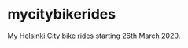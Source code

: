 # mycitybikerides

My [Helsinki City bike rides](http://tuijasonkkila.fi/myrides.html) starting 26th March 2020.
